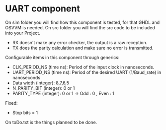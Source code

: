 # UART component

On sim folder you will find how this component is tested, for that GHDL and OSVVM is needed.
On src folder you will find the src code to be included into your Project.

- RX doesn't make any error checker, the output is a raw reception. 
- TX does the parity calculation and make sure no error is transmitted.


Configurable items in this component through generics:
  - CLK_PERIOD_NS (time ns): Period of the input clock in nanoseconds. 
  - UART_PERIOD_NS (time ns): Period of the desired UART (1/Baud_rate) in nanoseconds
  - Data width (integer): 8,7,6,5
  - N_PARITY_BIT (integer): 0 or 1
  - PARITY_TYPE (integer): 0 or 1 => Odd : 0 , Even : 1

Fixed:
  - Stop bits = 1



On toDo.txt is the things planned to be done.